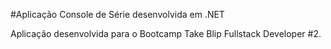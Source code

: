 #Aplicação Console de Série desenvolvida em .NET

Aplicação desenvolvida para o Bootcamp Take Blip Fullstack Developer #2.